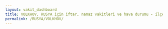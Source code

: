 ```yaml
---
layout: vakit_dashboard
title: VOLKHOV, RUSYA için iftar, namaz vakitleri ve hava durumu - ilçe/eyalet seç
permalink: /RUSYA/VOLKHOV/
---
```


<script type="text/javascript">
  var GLOBAL_COUNTRY = 'RUSYA';
  var GLOBAL_CITY = 'VOLKHOV';
  var GLOBAL_STATE = '';
  var lat = 72;
  var lon = 21;
</script>
